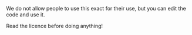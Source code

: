 We do not allow people to use this exact for their use, but you can edit the code and use it.

Read the licence before doing anything!
